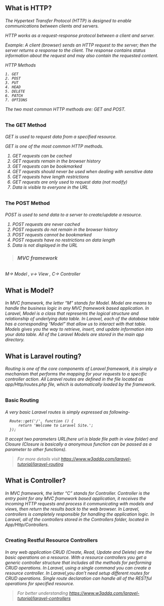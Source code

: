 <h2>What is HTTP?
<h6>The Hypertext Transfer Protocol (HTTP) is designed to enable communications between clients and servers.

HTTP works as a request-response protocol between a client and server.

Example: A client (browser) sends an HTTP request to the server; then the server returns a response to the client. The response contains status information about the request and may also contain the requested content.
 
HTTP Methods

    1. GET
    2. POST
    3. PUT
    4. HEAD
    5. DELETE
    6. PATCH
    7. OPTIONS
 
The two most common HTTP methods are: GET and POST. 
 
<h3>The GET Method
<h6>GET is used to request data from a specified resource.

GET is one of the most common HTTP methods. 
 
   1. GET requests can be cached
   2. GET requests remain in the browser history
   3. GET requests can be bookmarked
   4. GET requests should never be used when dealing with sensitive data
   5. GET requests have length restrictions
   6. GET requests are only used to request data (not modify)
   7. Data is visible to everyone in the URL

<h3>The POST Method
<h6>POST is used to send data to a server to create/update a resource.
 
   1. POST requests are never cached
   2. POST requests do not remain in the browser history
   3. POST requests cannot be bookmarked
   4. POST requests have no restrictions on data length
   5. Data is not displayed in the URL
 
><h3> MVC framework
 <h6> M-> Model , 
      v-> View ,
      C-> Controller

<h2>What is Model?
<h6>In MVC framework, the letter “M” stands for Model. 
Model are means to handle the business logic in any MVC framework based application. 
In Laravel, Model is a class that represents the logical structure and relationship of underlying data table. 
In Laravel, each of the database table has a corresponding “Model” that allow us to interact with that table. 
Models gives you the way to retrieve, insert, and update information into your data table.
All of the Laravel Models are stored in the main app directory.
  
<h2>What is Laravel routing?
<h6>Routing is one of the core components of Laravel framework, it is simply a mechanism that performs the mapping for your requests to a specific controller action. All Laravel routes are defined in the file located as app/Http/routes.php file, which is automatically loaded by the framework.

<h3>Basic Routing
<h6>A very basic Laravel routes is simply expressed as following-

      Route::get('/', function () {
          return 'Welcome to Laravel Site.';
      });

It accept two parameters URL(here url is blade file path in view folder) and Closure (Closure is basically a anonymous function can be passed as a parameter to other functions).  
  
>For more details visit https://www.w3adda.com/laravel-tutorial/laravel-routing  

<h2>What is Controller?
<h6>In MVC framework, the letter “C” stands for Controller. Controller is the entry point for any MVC framework based application, it receives the incoming HTTP requests and process it communicating with models and views, then return the results back to the web browser. In Laravel, controllers is completely responsible for handling the application logic.
In Laravel, all of the controllers stored in the Controllers folder, located in App/Http/Controllers.
  
<h3>Creating Restful Resource Controllers
<h6>In any web application CRUD (Create, Read, Update and Delete) are the basic operations on a resource. With a resource controllers you get a generic controller structure that includes all the methods for performing CRUD operations. In Laravel, using a single command you can create a resource controller. In Laravel,you don’t need setup different routes for CRUD operations. Single route declaration can handle all of the RESTful operations for specified resource.  
  
> For better understanding https://www.w3adda.com/laravel-tutorial/laravel-controllers  
  
